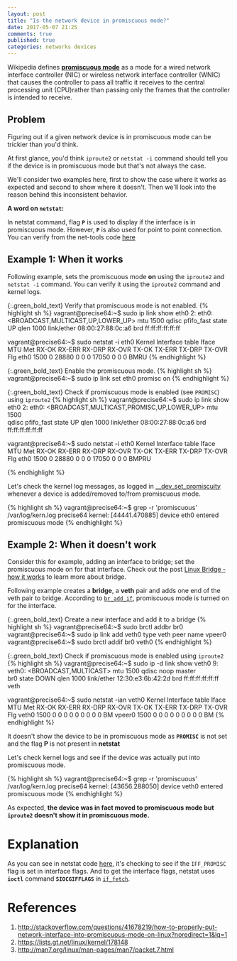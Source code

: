 ```yaml
---
layout: post
title: "Is the network device in promiscuous mode?"
date: 2017-05-07 21:25
comments: true
published: true
categories: networks devices
---
```


Wikipedia defines [**promiscuous mode**](https://en.wikipedia.org/wiki/Promiscuous_mode) as a mode for a wired network interface controller (NIC) or wireless network interface controller (WNIC) that causes the controller to pass all traffic it receives to the central processing unit (CPU)rather than passing only the frames that the controller is intended to receive. 

## Problem

Figuring out if a given network device is in promiscuous mode can be trickier than you'd think. 

At first glance, you'd think `iproute2` or `netstat -i` command should tell you if the device is in promiscuous mode but that's not always the case. 

We'll consider two examples here, first to show the case where it works as expected and second to show where it doesn't. Then we'll look into the reason behind this inconsistent behavior.

**A word on `netstat`:**

In netstat command, flag **`P`** is used to display if the interface is in promiscuous mode. However, **`P`** is also used for point to point connection. You can verify from the net-tools code [here](https://github.com/ecki/net-tools/blob/2617bbe4499749b93317cb41b2104278295eba81/lib/interface.c#L627-L634)

## Example 1: When it works
Following example, sets the promiscuous mode **on** using the `iproute2` and `netstat -i` command. You can verify it using the `iproute2` command and kernel logs.

{:.green_bold_text}
Verify that promiscuous mode is not enabled.
{% highlight sh %}
vagrant@precise64:~$ sudo ip link show eth0
2: eth0: <BROADCAST,MULTICAST,UP,LOWER_UP> mtu 1500 
          qdisc pfifo_fast state UP qlen 1000
    link/ether 08:00:27:88:0c:a6 brd ff:ff:ff:ff:ff:ff

vagrant@precise64:~$ sudo netstat -i eth0
Kernel Interface table
Iface   MTU Met   RX-OK RX-ERR RX-DRP RX-OVR  TX-OK TX-ERR TX-DRP TX-OVR  Flg
eth0    1500 0    28880  0      0      0      17050    0      0      0   BMRU
{% endhighlight %}

{:.green_bold_text}
Enable the promiscuous mode.
{% highlight sh %}
vagrant@precise64:~$ sudo ip link set eth0 promisc on
{% endhighlight %}

{:.green_bold_text}
Check if promiscuous mode is enabled (see `PROMISC`) using `iproute2`
{% highlight sh %}
vagrant@precise64:~$ sudo ip link show eth0
2: eth0: <BROADCAST,MULTICAST,PROMISC,UP,LOWER_UP> mtu 1500 \
          qdisc pfifo_fast state UP qlen 1000
    link/ether 08:00:27:88:0c:a6 brd ff:ff:ff:ff:ff:ff

vagrant@precise64:~$ sudo netstat -i eth0
Kernel Interface table
Iface   MTU Met   RX-OK RX-ERR RX-DRP RX-OVR  TX-OK TX-ERR TX-DRP TX-OVR  Flg
eth0    1500 0    28880  0      0      0      17050    0      0      0   BMPRU

{% endhighlight %}

Let's check the kernel log messages, as logged in [__dev_set_promiscuity](http://elixir.free-electrons.com/linux/v3.10.105/source/net/core/dev.c#L4531) whenever a device is added/removed to/from promiscuous mode.

{% highlight sh %}
vagrant@precise64:~$ grep -r 'promiscuous' /var/log/kern.log
precise64 kernel: [44441.470885] device eth0 entered promiscuous mode
{% endhighlight %}



## Example 2: When it doesn't work

Consider this for example, adding an interface to bridge; set the promiscuous mode on for that interface. Check out the post [Linux Bridge - how it works](http://goyalankit.com/blog/linux-bridge) to learn more about bridge.

Following example creates a **bridge**, a **veth** pair and adds one end of the veth pair to bridge. According to [`br_add_if`](http://elixir.free-electrons.com/linux/v3.10.105/source/net/bridge/br_if.c#L355), promiscuous mode is turned on for the interface.

{:.green_bold_text}
Create a new interface and add it to a bridge
{% highlight sh %}
vagrant@precise64:~$ sudo brctl addbr br0
vagrant@precise64:~$ sudo ip link add veth0 type veth peer name vpeer0
vagrant@precise64:~$ sudo brctl addif br0 veth0
{% endhighlight %}

{:.green_bold_text}
Check if promiscuous mode is enabled using `iproute2`
{% highlight sh %}
vagrant@precise64:~$ sudo ip -d link show veth0
9: veth0: <BROADCAST,MULTICAST> mtu 1500 qdisc noop master \
 br0 state DOWN qlen 1000
    link/ether 12:30:e3:6b:42:2d brd ff:ff:ff:ff:ff:ff
    veth

vagrant@precise64:~$ sudo netstat -ian veth0
Kernel Interface table
Iface  MTU Met RX-OK RX-ERR RX-DRP RX-OVR    TX-OK TX-ERR TX-DRP TX-OVR Flg
veth0   1500 0   0      0      0 0             0      0      0      0 BM
vpeer0  1500 0   0      0      0 0             0      0      0      0 BM
{% endhighlight %}

It doesn't show the device to be in promiscuous mode as **`PROMISC`** is not set and the flag **P** is not present in **netstat**

Let's check kernel logs and see if the device was actually put into promiscuous mode.

{% highlight sh %}
vagrant@precise64:~$ grep -r 'promiscuous' /var/log/kern.log
precise64 kernel: [43656.288050] device veth0 entered promiscuous mode
{% endhighlight %}

As expected, **the device was in fact moved to promiscuous mode but `iproute2` doesn't show it in promiscuous mode.**

# Explanation
As you can see in netstat code [here](https://github.com/ecki/net-tools/blob/2617bbe4499749b93317cb41b2104278295eba81/lib/interface.c#L627-L628), it's checking to see if the `IFF_PROMISC` flag is set in interface flags. And to get the interface flags, netstat uses **`ioctl`** command **`SIOCGIFFLAGS`** in [`if_fetch`](https://github.com/ecki/net-tools/blob/2617bbe4499749b93317cb41b2104278295eba81/lib/interface.c#L419-L420).



# References

1. http://stackoverflow.com/questions/41678219/how-to-properly-put-network-interface-into-promiscuous-mode-on-linux?noredirect=1&lq=1
2. https://lists.gt.net/linux/kernel/178148
3. http://man7.org/linux/man-pages/man7/packet.7.html